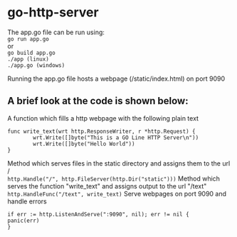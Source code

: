 # go-http-server

The app.go file can be run using:  
`go run app.go`  
or  
    `go build app.go`  
    `./app (linux)`  
    `./app.go (windows)`  

Running the app.go file hosts a webpage (/static/index.html) on port 9090  


## A brief look at the code is shown below:

A function which fills a http webpage with the following plain text
```
func write_text(wrt http.ResponseWriter, r *http.Request) {
        wrt.Write([]byte("This is a GO Line HTTP Server\n"))
        wrt.Write([]byte("Hello World"))
}
```

Method which serves files in the static directory and assigns them to the url /  
`http.Handle("/", http.FileServer(http.Dir("static")))`
Method which serves the function "write_text" and assigns output to the url "/text"  
`http.HandleFunc("/text", write_text)`
Serve webpages on port 9090 and handle errors  
```
if err := http.ListenAndServe(":9090", nil); err != nil {
panic(err)
}
```

